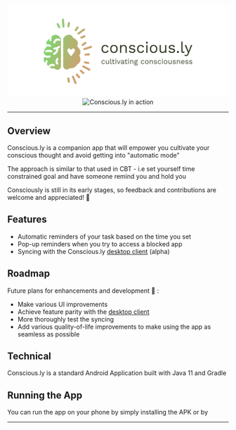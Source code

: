 <div align="center">
  <img alt="Conscious.ly" src=".github/images/cover.png" width="800px">
</div>
<div align="center">
  <img alt="Conscious.ly in action" src=".github/images/consciously-collage.png" width="800px">
</div>

---

## Overview

Conscious.ly is a companion app that will empower you cultivate your conscious thought and avoid getting into "automatic mode"

The approach is similar to that used in CBT - i.e set yourself time constrained goal and have someone remind you and hold you

Consciously is still in its early stages, so feedback and contributions are welcome and appreciated! :seedling:

## Features

- Automatic reminders of your task based on the time you set
- Pop-up reminders when you try to access a blocked app
- Syncing with the Conscious.ly [desktop client](https://github.com/conscious-ly/desktop-client) (alpha)

## Roadmap

Future plans for enhancements and development :memo: :

- Make various UI improvements
- Achieve feature parity with the [desktop client](https://github.com/conscious-ly/desktop-client)
- More thoroughly test the syncing
- Add various quality-of-life improvements to make using the app as seamless as possible

## Technical

Conscious.ly is a standard Android Application built with Java 11 and Gradle

## Running the App

You can run the app on your phone by simply installing the APK or by 

---
